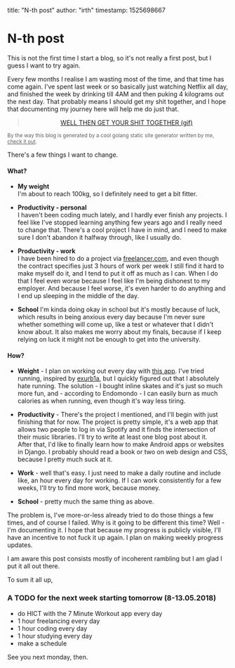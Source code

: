 title: "N-th post"
author: "irth"
timestamp: 1525698667

# N-th post

This is not the first time I start a blog, so it's not really a first post, but I guess I want to try again.

Every few months I realise I am wasting most of the time, and that time has come again. I've spent last week or so basically just watching Netflix all day, and finished the week by drinking till 4AM and then puking 4 kilograms out the next day. That probably means I should get my shit together, and I hope that documenting my journey here will help me do just that.

<div  style="text-align: center">
  <blockquote class="imgur-embed-pub" lang="en" data-id="nABGPel" data-context="false"><a href="//imgur.com/nABGPel">WELL THEN GET YOUR SHIT TOGETHER (gif)</a></blockquote><script async src="//s.imgur.com/min/embed.js" charset="utf-8"></script>
</div>

<small style="opacity: 0.7">By the way this blog is generated by a cool golang static site generator written by me, [check it out](https://github.com/irth/blag).</small>

There's a few things I want to change.

#### What?

* **My weight**  
  I'm about to reach 100kg, so I definitely need to get a bit fitter.

* **Productivity - personal**  
  I haven't been coding much lately, and I hardly ever finish any projects.
  I feel like I've stopped learning anything few years ago and I really need to change that.
  There's a cool project I have in mind, and I need to make sure I don't abandon it halfway through, like I usually do.

* **Productivity - work**  
  I have been hired to do a project via [freelancer.com](https://freelancer.com), and even though the contract specifies just 3 hours of work per week I still find it hard to make myself do it, and I tend to put it off as much as I can. When I do that I feel even worse because I feel like I'm being dishonest to my employer. And because I feel worse, it's even harder to do anything and I end up sleeping in the middle of the day.

* **School**
  I'm kinda doing okay in school but it's mostly because of luck, which results in being anxious every day because I'm never sure whether something will come up, like a test or whatever that I didn't know about. It also makes me worry about my finals, because if I keep relying on luck it might not be enough to get into the university.

#### How?

* **Weight** - I plan on working out every day with [this app](https://play.google.com/store/apps/details?id=com.popularapp.sevenmins&hl=en). I've tried running, inspired by [exurb1a](https://www.youtube.com/watch?v=t1hoOwbfgME), but I quickly figured out that I absolutely hate running. The solution - I bought inline skates and it's just so much more fun, and - according to Endomondo - I can easily burn as much calories as when running, even though it's way less tiring.

* **Productivity** - There's the project I mentioned, and I'll begin with just finishing that for now.
  The project is pretty simple, it's a web app that allows two people to log in via Spotify and it finds the intersection of their music libraries. I'll try to write at least one blog post about it.  
  After that, I'd like to finally learn how to make Android apps or websites in Django. I probably should read a book or two on web design and CSS, because I pretty much suck at it.

* **Work** - well that's easy. I just need to make a daily routine and include like, an hour every day for working. If I can work consistently for a few weeks, I'll try to find more work, because money.

* **School** - pretty much the same thing as above.

The problem is, I've more-or-less already tried to do those things a few times, and of course I failed. Why is it going to be different this time? Well - I'm documenting it. I hope that because my progress is publicly visible, I'll have an incentive to not fuck it up again. I plan on making weekly progress updates.

I am aware this post consists mostly of incoherent rambling but I am glad I put it all out there.

To sum it all up,

### A TODO for the next week starting tomorrow (8-13.05.2018)

* do HICT with the 7 Minute Workout app every day
* 1 hour freelancing every day
* 1 hour coding every day
* 1 hour studying every day
* make a schedule

See you next monday, then.

